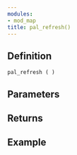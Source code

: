 ```yaml
---
modules:
- mod_map
title: pal_refresh()
---
```


## Definition

    pal_refresh ( )

## Parameters

## Returns

## Example

```
```
